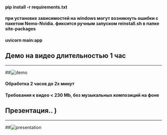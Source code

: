 #### pip install -r requirements.txt
#### при установке зависимостей на windows могут возникнуть ошибки с пакетом Nemo-Nvidia. фиксится ручным запуском reinstall.sh в папке site-packages

#### uvicorn main:app

## Демо на видео длительностью 1 час 

---

##![demo](https://www.youtube.com/watch?v=aDGq0TzJrqc "demo 1h video")

#### Обработка 2 часов до 2х минут 

#### Требования к видео < 230 Mb, без музыкальных композиций на фоне

## Презентация.. ) 

---

##![presentation](https://docs.google.com/presentation/d/1_UAX2Y9y2yuSZxQxVFmaaiffL0y7gkS9/edit?usp=sharing&ouid=112844964734891770101&rtpof=true&sd=true "presentation")

